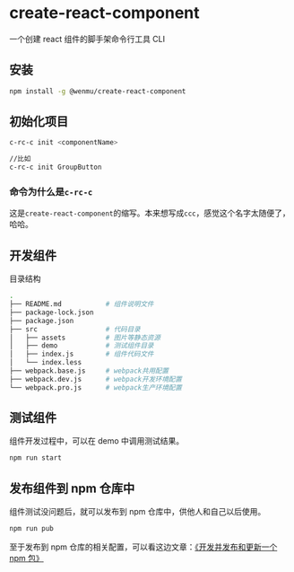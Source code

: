 # create-react-component

一个创建 react 组件的脚手架命令行工具 CLI

## 安装

```bash
npm install -g @wenmu/create-react-component
```

## 初始化项目

```bash
c-rc-c init <componentName>

//比如
c-rc-c init GroupButton
```

### 命令为什么是`c-rc-c`

这是`create-react-component`的缩写。本来想写成`ccc`，感觉这个名字太随便了，哈哈。

## 开发组件

目录结构

```bash
.
├── README.md           # 组件说明文件
├── package-lock.json
├── package.json
├── src                 # 代码目录
│   ├── assets          # 图片等静态资源
│   ├── demo            # 测试组件目录
│   ├── index.js        # 组件代码文件
│   └── index.less
├── webpack.base.js     # webpack共用配置
├── webpack.dev.js      # webpack开发环境配置
└── webpack.pro.js      # webpack生产环境配置
```

## 测试组件

组件开发过程中，可以在 demo 中调用测试结果。

```bash
npm run start
```

## 发布组件到 npm 仓库中

组件测试没问题后，就可以发布到 npm 仓库中，供他人和自己以后使用。

```bash
npm run pub
```

至于发布到 npm 仓库的相关配置，可以看这边文章：[《开发并发布和更新一个 npm 包》](https://blog.wangpengpeng.site/2020/01/08/%E5%BC%80%E5%8F%91%E5%B9%B6%E5%8F%91%E5%B8%83%E5%92%8C%E6%9B%B4%E6%96%B0%E4%B8%80%E4%B8%AAnpm%E5%8C%85/)
